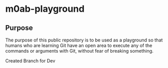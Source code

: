 # m0ab-playground

## Purpose

The purpose of this public repository is to be used as a playground so that humans who are learning Git have an open area to execute any of the commands or arguments with Git, without fear of breaking something.

Created Branch for Dev